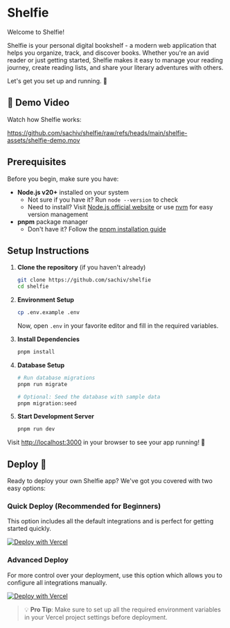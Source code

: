 # Shelfie

Welcome to Shelfie!

Shelfie is your personal digital bookshelf - a modern web application that helps you organize, track, and discover books. Whether you're an avid reader or just getting started, Shelfie makes it easy to manage your reading journey, create reading lists, and share your literary adventures with others.

Let's get you set up and running. 🚀

## 🎥 Demo Video

Watch how Shelfie works:

https://github.com/sachiv/shelfie/raw/refs/heads/main/shelfie-assets/shelfie-demo.mov

## Prerequisites

Before you begin, make sure you have:

- **Node.js v20+** installed on your system
  - Not sure if you have it? Run `node --version` to check
  - Need to install? Visit [Node.js official website](https://nodejs.org/) or use [nvm](https://github.com/nvm-sh/nvm) for easy version management
- **pnpm** package manager
  - Don't have it? Follow the [pnpm installation guide](https://pnpm.io/installation)

## Setup Instructions

1. **Clone the repository** (if you haven't already)

   ```bash
   git clone https://github.com/sachiv/shelfie
   cd shelfie
   ```

2. **Environment Setup**

   ```bash
   cp .env.example .env
   ```

   Now, open `.env` in your favorite editor and fill in the required variables.

3. **Install Dependencies**

   ```bash
   pnpm install
   ```

4. **Database Setup**

   ```bash
   # Run database migrations
   pnpm run migrate

   # Optional: Seed the database with sample data
   pnpm migration:seed
   ```

5. **Start Development Server**
   ```bash
   pnpm run dev
   ```

Visit [http://localhost:3000](http://localhost:3000) in your browser to see your app running! 🎉

## Deploy 🚀

Ready to deploy your own Shelfie app? We've got you covered with two easy options:

### Quick Deploy (Recommended for Beginners)

This option includes all the default integrations and is perfect for getting started quickly.

[![Deploy with Vercel](https://vercel.com/button)](https://vercel.com/new/clone?repository-url=https%3A%2F%2Fgithub.com%2Fsachiv%2Fshelfie&env=NEXT_PUBLIC_STACK_PROJECT_ID,NEXT_PUBLIC_STACK_PUBLISHABLE_CLIENT_KEY,STACK_SECRET_SERVER_KEY,MONGO_URL&integration-ids=oac_VqOgBHqhEoFTPzGkPd7L0iH6&skippable-integrations=1)

### Advanced Deploy

For more control over your deployment, use this option which allows you to configure all integrations manually.

[![Deploy with Vercel](https://vercel.com/button)](https://vercel.com/new/clone?repository-url=https%3A%2F%2Fgithub.com%2Fsachiv%2Fshelfie&env=NEXT_PUBLIC_STACK_PROJECT_ID,NEXT_PUBLIC_STACK_PUBLISHABLE_CLIENT_KEY,STACK_SECRET_SERVER_KEY,MONGO_URL,POSTGRES_URL,NEXT_PUBLIC_SUPABASE_URL,NEXT_PUBLIC_SUPABASE_ANON_KEY)

> 💡 **Pro Tip**: Make sure to set up all the required environment variables in your Vercel project settings before deployment.
